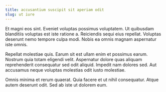 ```yaml
---
title: accusantium suscipit sit aperiam odit
slug: ut iure
---
```


Et magni eos sint. Eveniet voluptas possimus voluptatem. Ut quibusdam blanditiis voluptas est iste ratione a. Reiciendis sequi eius repellat. Voluptas deserunt nemo tempore culpa modi. Nobis ea omnis magnam aspernatur iste omnis.

Repellat molestiae quis. Earum sit est ullam enim et possimus earum. Nostrum quia totam eligendi velit. Aspernatur dolore quas aliquam reprehenderit consequatur sed odit aliquid. Impedit nam dolores sed. Aut accusamus neque voluptas molestias odit iusto molestiae.

Omnis minima et rerum quaerat. Quia facere et ut nihil consequatur. Atque autem deserunt odit. Sed ab iste ut dolorem eum.
